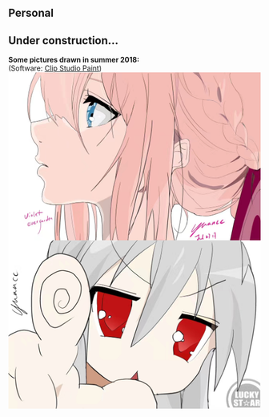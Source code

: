## Personal
## Under construction...

**Some pictures drawn in summer 2018:**<br />
(Software: [Clip Studio Paint](https://www.clipstudio.net/en/?gclid=CjwKCAiA6seQBhAfEiwAvPqu19ZEbw-q2SixNJ86UGmAhf-j11j8VpU1hiz0CC9UFEcTAJZfQHbB-BoC9K4QAvD_BwE))<br />
<img align="center" src="personal/pic_violet.jpg" alt="drawing" width="600" />
<img align="center" src="personal/pic_lucky.jpg" alt="drawing" width="600" />
